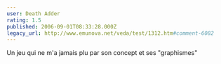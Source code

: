 ```yaml
---
user: Death Adder
rating: 1.5
published: 2006-09-01T08:33:28.000Z
legacy_url: http://www.emunova.net/veda/test/1312.htm#comment-6082
---
```

Un jeu qui ne m'a jamais plu par son concept et ses "graphismes"